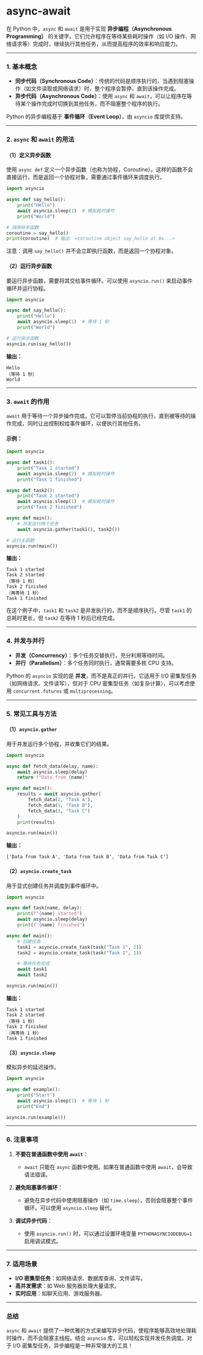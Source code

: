 # async-await

在 Python 中，`async` 和 `await` 是用于实现 **异步编程（Asynchronous Programming）** 的关键字。它们允许程序在等待某些耗时操作（如 I/O 操作、网络请求等）完成时，继续执行其他任务，从而提高程序的效率和响应能力。

---

### 1. **基本概念**
- **同步代码（Synchronous Code）**：传统的代码是顺序执行的，当遇到阻塞操作（如文件读取或网络请求）时，整个程序会暂停，直到该操作完成。
- **异步代码（Asynchronous Code）**：使用 `async` 和 `await`，可以让程序在等待某个操作完成时切换到其他任务，而不阻塞整个程序的执行。

Python 的异步编程基于 **事件循环（Event Loop）**，由 `asyncio` 库提供支持。

---

### 2. **`async` 和 `await` 的用法**

#### （1）定义异步函数
使用 `async def` 定义一个异步函数（也称为协程，Coroutine）。这样的函数不会直接运行，而是返回一个协程对象，需要通过事件循环来调度执行。

```python
import asyncio

async def say_hello():
    print("Hello")
    await asyncio.sleep(1)  # 模拟耗时操作
    print("World")

# 调用异步函数
coroutine = say_hello()
print(coroutine)  # 输出: <coroutine object say_hello at 0x...>
```

注意：调用 `say_hello()` 并不会立即执行函数，而是返回一个协程对象。

#### （2）运行异步函数
要运行异步函数，需要将其交给事件循环。可以使用 `asyncio.run()` 来启动事件循环并运行协程。

```python
import asyncio

async def say_hello():
    print("Hello")
    await asyncio.sleep(1)  # 等待 1 秒
    print("World")

# 运行异步函数
asyncio.run(say_hello())
```

**输出：**
```
Hello
（等待 1 秒）
World
```

---

### 3. **`await` 的作用**
`await` 用于等待一个异步操作完成。它可以暂停当前协程的执行，直到被等待的操作完成，同时让出控制权给事件循环，以便执行其他任务。

#### 示例：
```python
import asyncio

async def task1():
    print("Task 1 started")
    await asyncio.sleep(2)  # 模拟耗时操作
    print("Task 1 finished")

async def task2():
    print("Task 2 started")
    await asyncio.sleep(1)  # 模拟耗时操作
    print("Task 2 finished")

async def main():
    # 并发运行两个任务
    await asyncio.gather(task1(), task2())

# 运行主函数
asyncio.run(main())
```

**输出：**
```
Task 1 started
Task 2 started
（等待 1 秒）
Task 2 finished
（再等待 1 秒）
Task 1 finished
```

在这个例子中，`task1` 和 `task2` 是并发执行的，而不是顺序执行。尽管 `task1` 的总耗时更长，但 `task2` 在等待 1 秒后已经完成。

---

### 4. **并发与并行**
- **并发（Concurrency）**：多个任务交替执行，充分利用等待时间。
- **并行（Parallelism）**：多个任务同时执行，通常需要多核 CPU 支持。

Python 的 `asyncio` 实现的是 **并发**，而不是真正的并行。它适用于 I/O 密集型任务（如网络请求、文件读写），但对于 CPU 密集型任务（如复杂计算），可以考虑使用 `concurrent.futures` 或 `multiprocessing`。

---

### 5. **常见工具与方法**

#### （1）`asyncio.gather`
用于并发运行多个协程，并收集它们的结果。

```python
import asyncio

async def fetch_data(delay, name):
    await asyncio.sleep(delay)
    return f"Data from {name}"

async def main():
    results = await asyncio.gather(
        fetch_data(2, "Task A"),
        fetch_data(1, "Task B"),
        fetch_data(3, "Task C")
    )
    print(results)

asyncio.run(main())
```

**输出：**
```
['Data from Task A', 'Data from Task B', 'Data from Task C']
```

#### （2）`asyncio.create_task`
用于显式创建任务并调度到事件循环中。

```python
import asyncio

async def task(name, delay):
    print(f"{name} started")
    await asyncio.sleep(delay)
    print(f"{name} finished")

async def main():
    # 创建任务
    task1 = asyncio.create_task(task("Task 1", 2))
    task2 = asyncio.create_task(task("Task 2", 1))

    # 等待任务完成
    await task1
    await task2

asyncio.run(main())
```

**输出：**
```
Task 1 started
Task 2 started
（等待 1 秒）
Task 2 finished
（再等待 1 秒）
Task 1 finished
```

#### （3）`asyncio.sleep`
模拟异步的延迟操作。

```python
import asyncio

async def example():
    print("Start")
    await asyncio.sleep(1)  # 等待 1 秒
    print("End")

asyncio.run(example())
```

---

### 6. **注意事项**
1. **不要在普通函数中使用 `await`**：
   - `await` 只能在 `async` 函数中使用。如果在普通函数中使用 `await`，会导致语法错误。

2. **避免阻塞事件循环**：
   - 避免在异步代码中使用阻塞操作（如 `time.sleep`），否则会阻塞整个事件循环。可以使用 `asyncio.sleep` 替代。

3. **调试异步代码**：
   - 使用 `asyncio.run()` 时，可以通过设置环境变量 `PYTHONASYNCIODEBUG=1` 启用调试模式。

---

### 7. **适用场景**
- **I/O 密集型任务**：如网络请求、数据库查询、文件读写。
- **高并发需求**：如 Web 服务器处理大量请求。
- **实时应用**：如聊天应用、游戏服务器。

---

### 总结
`async` 和 `await` 提供了一种优雅的方式来编写异步代码，使程序能够高效地处理耗时操作，而不会阻塞主线程。结合 `asyncio` 库，可以轻松实现并发任务调度。对于 I/O 密集型任务，异步编程是一种非常强大的工具！